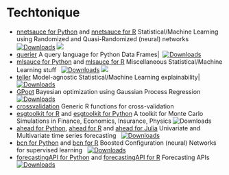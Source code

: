 
# Techtonique

<ul>

<li> <a href="https://github.com/Techtonique/nnetsauce">nnetsauce for Python</a> and <a href="https://github.com/Techtonique/nnetsauce_r">nnetsauce for R</a> Statistical/Machine Learning using Randomized and Quasi-Randomized (neural) networks &nbsp; <a href="https://pepy.tech/project/nnetsauce"><img alt="Downloads" src="https://static.pepy.tech/badge/nnetsauce" /></a> <a href="https://anaconda.org/conda-forge/nnetsauce"> <img src="https://anaconda.org/conda-forge/nnetsauce/badges/downloads.svg" /> </a> </li>

<li> <a href="https://github.com/Techtonique/querier">querier</a> A query language for Python Data Frames|&nbsp; <a href="https://pepy.tech/project/querier"><img alt="Downloads" src="https://static.pepy.tech/badge/querier" /></a> </li>

<li> <a href="https://github.com/Techtonique/mlsauce">mlsauce for Python</a> and <a href="https://github.com/Techtonique/mlsauce_r">mlsauce for R</a> Miscellaneous Statistical/Machine Learning stuff &nbsp; <a href="https://pepy.tech/project/mlsauce"><img alt="Downloads" src="https://static.pepy.tech/badge/mlsauce" /></a> <a href="https://anaconda.org/conda-forge/mlsauce"> <img src="https://anaconda.org/conda-forge/mlsauce/badges/downloads.svg" /> </a> </li>

<li> <a href="https://github.com/Techtonique/teller">teller</a> Model-agnostic Statistical/Machine Learning explainability|&nbsp; <a href="https://pepy.tech/project/the-teller"><img alt="Downloads" src="https://static.pepy.tech/badge/the-teller" /></a> </li>

<li> <a href="https://github.com/Techtonique/GPopt">GPopt</a> Bayesian optimization using Gaussian Process Regression &nbsp; <a href="https://pepy.tech/project/gpopt"><img alt="Downloads" src="https://static.pepy.tech/badge/gpopt" /></a> </li>

<li> <a href="https://github.com/Techtonique/crossvalidation">crossvalidation</a> Generic R functions for cross-validation</li>

<li> <a href="https://github.com/Techtonique/esgtoolkit">esgtoolkit for R</a> and <a href="https://github.com/Techtonique/esgtoolkit_python">esgtoolkit for Python</a>  A toolkit for Monte Carlo Simulations in Finance, Economics, Insurance, Physics <img alt="Downloads" src="https://static.pepy.tech/badge/esgtoolkit" /> </li>

<li> <a href="https://github.com/Techtonique/ahead_python">ahead for Python</a>, <a href="https://github.com/Techtonique/ahead">ahead for R</a> and <a href="https://github.com/Techtonique/Ahead.jl">ahead for Julia</a> Univariate and Multivariate time series forecasting &nbsp; <a href="https://pepy.tech/project/ahead"><img alt="Downloads" src="https://static.pepy.tech/badge/ahead" /></a> </li>

<li> <a href="https://github.com/Techtonique/bcn_python">bcn for Python</a> and <a href="https://github.com/Techtonique/bcn">bcn for R</a> Boosted Configuration (neural) Networks for supervised learning &nbsp; <a href="https://pepy.tech/project/bcn"><img alt="Downloads" src="https://static.pepy.tech/badge/bcn" /></a></li>

<li> <a href="https://github.com/Techtonique/forecastingAPI">forecastingAPI for Python</a> and <a href="https://github.com/Techtonique/forecastingAPI_r">forecastingAPI for R</a> Forecasting APIs &nbsp; <a href="https://pepy.tech/project/forecastingAPI"><img alt="Downloads" src="https://static.pepy.tech/badge/forecastingAPI" /></a></li>

</ul>